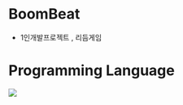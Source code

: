 # BoomBeat
- 1인개발프로젝트 , 리듬게임 
  
# Programming Language
<a target="_blank" rel="noopener noreferrer nofollow" href="https://camo.githubusercontent.com/92b8740de6bc60cb5d5115586a179c73a9938bb4f8947649ee5f232a3f339ecc/68747470733a2f2f696d672e736869656c64732e696f2f62616467652f6a6176612d3030373339363f7374796c653d666f722d7468652d6261646765266c6f676f3d6a617661266c6f676f436f6c6f723d7768697465"><img src="https://camo.githubusercontent.com/92b8740de6bc60cb5d5115586a179c73a9938bb4f8947649ee5f232a3f339ecc/68747470733a2f2f696d672e736869656c64732e696f2f62616467652f6a6176612d3030373339363f7374796c653d666f722d7468652d6261646765266c6f676f3d6a617661266c6f676f436f6c6f723d7768697465" data-canonical-src="https://img.shields.io/badge/java-007396?style=for-the-badge&amp;logo=java&amp;logoColor=white" style="max-width: 100%;"></a>
